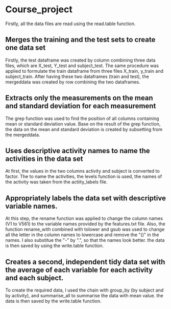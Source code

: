 # Course_project
Firstly, all the data files are read using the read.table function.
## Merges the training and the test sets to create one data set
Firstly, the test dataframe was created by column combining three data files, which are X_test, Y_test and subject_test. The same procedure was applied to formulate the train dataframe from three files X_train, y_train and subject_train. After having these two dataframes (train and test), the mergeddata was created by row combining the two dataframes.
## Extracts only the measurements on the mean and standard deviation for each measurement
The grep function was used to find the position of all columns containing mean or standard deviation value. Base on the result of the grep function, the data on the mean and standard deviation is created by subsetting from the mergeddata.
## Uses descriptive activity names to name the activities in the data set
At first, the values in the two columns activity and subject is converted to factor. The to name the activities, the levels function is used, the names of the activity was taken from the actiity_labels file.
## Appropriately labels the data set with descriptive variable names.
At this step, the rename function was applied to change the column names (V1 to V561) to the variable names provided by the features.txt file. Also, the function rename_with combined with tolower and gsub was used to change all the letter in the column names to lowercase and remove the "()" in the names. I also substitue the "-" by ".", so that the names look better.
the data is then saved by using the write.table function.
## Creates a second, independent tidy data set with the average of each variable for each activity and each subject.
To create the required data, I used the chain with group_by (by subject and by activity), and summarise_all to summarise the data with mean value.
the data is then saved by the write.table function.
